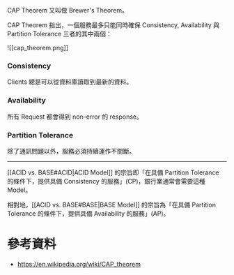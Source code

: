 CAP Theorem 又叫做 Brewer's Theorem。

CAP Theorem 指出，一個服務最多只能同時確保 Consistency, Availability 與 Partition Tolerance 三者的其中兩個：

![[cap_theorem.png]]

### Consistency

Clients 總是可以從資料庫讀取到最新的資料。

### Availability

所有 Request 都會得到 non-error 的 response。

### Partition Tolerance

除了通訊問題以外，服務必須持續運作不間斷。

---

[[ACID vs. BASE#ACID|ACID Model]] 的宗旨即「在具備 Partition Tolerance 的條件下，提供具備 Consistency 的服務」(CP)，銀行業通常會需要這種 Model。

相對地，[[ACID vs. BASE#BASE|BASE Model]] 的宗旨為「在具備 Partition Tolerance 的條件下，提供具備 Availability 的服務」(AP)。

# 參考資料

- <https://en.wikipedia.org/wiki/CAP_theorem>
